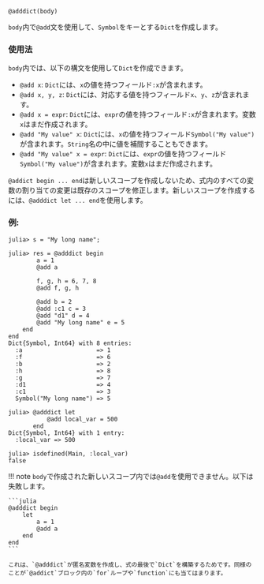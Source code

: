 ```
@adddict(body)
```

`body`内で`@add`文を使用して、`Symbol`をキーとする`Dict`を作成します。

### 使用法

`body`内では、以下の構文を使用して`Dict`を作成できます。

  * `@add x`: `Dict`には、`x`の値を持つフィールド`:x`が含まれます。
  * `@add x, y, z`: `Dict`には、対応する値を持つフィールド`x`、`y`、`z`が含まれます。
  * `@add x = expr`: `Dict`には、`expr`の値を持つフィールド`:x`が含まれます。変数`x`はまだ作成されます。
  * `@add "My value" x`: `Dict`には、`x`の値を持つフィールド`Symbol("My value")`が含まれます。`String`名の中に値を補間することもできます。
  * `@add "My value" x = expr`: `Dict`には、`expr`の値を持つフィールド`Symbol("My value")`が含まれます。変数`x`はまだ作成されます。

`@addict begin ... end`は新しいスコープを作成しないため、式内のすべての変数の割り当ての変更は既存のスコープを修正します。新しいスコープを作成するには、`@adddict let ... end`を使用します。

### 例:

```jldoctest
julia> s = "My long name";

julia> res = @adddict begin
		a = 1
		@add a

		f, g, h = 6, 7, 8
		@add f, g, h

		@add b = 2
		@add :c1 c = 3
		@add "d1" d = 4
		@add "My long name" e = 5
	end
end
Dict{Symbol, Int64} with 8 entries:
  :a                     => 1
  :f                     => 6
  :b                     => 2
  :h                     => 8
  :g                     => 7
  :d1                    => 4
  :c1                    => 3
  Symbol("My long name") => 5

julia> @adddict let
           @add local_var = 500
       end
Dict{Symbol, Int64} with 1 entry:
  :local_var => 500

julia> isdefined(Main, :local_var)
false
```

!!! note
    `body`で作成された新しいスコープ内では`@add`を使用できません。以下は失敗します。

    ```julia
    @adddict begin
    	let
    	    a = 1
    	    @add a
    	end
    end
    ```

    これは、`@adddict`が匿名変数を作成し、式の最後で`Dict`を構築するためです。同様のことが`@addict`ブロック内の`for`ループや`function`にも当てはまります。

